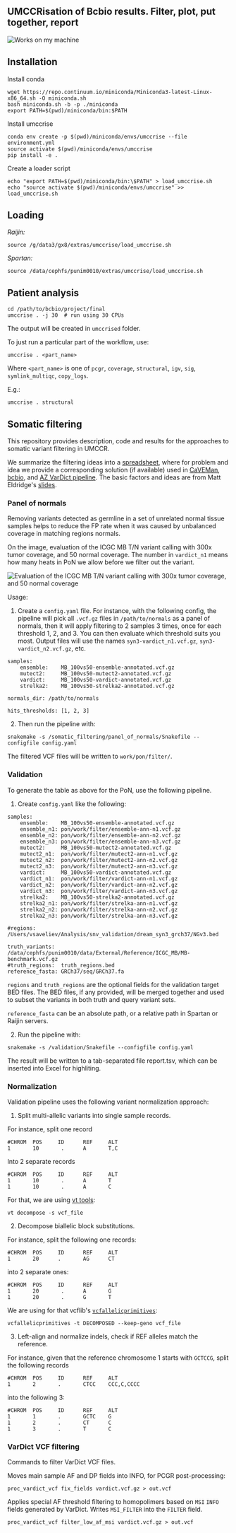 UMCCRisation of Bcbio results. Filter, plot, put together, report
-----------------------------------------------------------------

![Works on my machine](https://www.leadingagile.com/wp-content/uploads/2017/03/worksonmymachine.png)

## Installation
Install conda
```
wget https://repo.continuum.io/miniconda/Miniconda3-latest-Linux-x86_64.sh -O miniconda.sh
bash miniconda.sh -b -p ./miniconda
export PATH=$(pwd)/miniconda/bin:$PATH
```

Install umccrise
```
conda env create -p $(pwd)/miniconda/envs/umccrise --file environment.yml
source activate $(pwd)/miniconda/envs/umccrise
pip install -e .
```

Create a loader script
```
echo "export PATH=$(pwd)/miniconda/bin:\$PATH" > load_umccrise.sh
echo "source activate $(pwd)/miniconda/envs/umccrise" >> load_umccrise.sh
```

## Loading

*Raijin:*
```
source /g/data3/gx8/extras/umccrise/load_umccrise.sh
```

*Spartan:*
```
source /data/cephfs/punim0010/extras/umccrise/load_umccrise.sh
```

## Patient analysis
```
cd /path/to/bcbio/project/final
umccrise . -j 30  # run using 30 CPUs
```
The output will be created in `umccrised` folder.

To just run a particular part of the workflow, use:
```
umccrise . <part_name>
```
Where `<part_name>` is one of `pcgr`, `coverage`, `structural`, `igv`, `sig`, `symlink_multiqc`, `copy_logs`.

E.g.:
```
umccrise . structural
```


## Somatic filtering

This repository provides description, code and results for the approaches to somatic variant filtering in UMCCR.

We summarize the filtering ideas into a [spreadsheet](https://docs.google.com/spreadsheets/d/1Xbz4nW76mofKb9ym3C725W035qkA7JuUu8_FvYSCOT0/edit#gid=0), where for problem and idea we provide a corresponding solution (if available) used in [CaVEMan](https://github.com/cancerit/cgpCaVEManWrapper), [bcbio](http://bcb.io/2015/03/05/cancerval/), and [AZ VarDict pipeline](vardict/vardict_filtering.md). The basic factors and ideas are from Matt Eldridge's [slides](https://bioinformatics-core-shared-training.github.io/cruk-summer-school-2017/Day3/somatic_snv_filtering.html).

### Panel of normals

Removing variants detected as germline in a set of unrelated normal tissue samples helps to reduce the FP rate when it was caused by unbalanced coverage in matching regions normals.

On the image, evaluation of the ICGC MB T/N variant calling with 300x tumor coverage, and 50 normal coverage. The number in `vardict_n1` means how many heats in PoN we allow before we filter out the variant.

![Evaluation of the ICGC MB T/N variant calling with 300x tumor coverage, and 50 normal coverage](benchmark_50_300.png)

Usage:

1. Create a `config.yaml` file. For instance, with the following config, the pipeline will pick all `.vcf.gz` files in `/path/to/normals` as a panel of normals, then it will apply filtering to 2 samples 3 times, once for each threshold 1, 2, and 3. You can then evaluate which threshold suits you most. Output files will use the names `syn3-vardict_n1.vcf.gz`, `syn3-vardict_n2.vcf.gz`, etc.
```
samples:
    ensemble:    MB_100vs50-ensemble-annotated.vcf.gz
    mutect2:     MB_100vs50-mutect2-annotated.vcf.gz
    vardict:     MB_100vs50-vardict-annotated.vcf.gz
    strelka2:    MB_100vs50-strelka2-annotated.vcf.gz

normals_dir: /path/to/normals

hits_thresholds: [1, 2, 3]
```

2. Then run the pipeline with:
```
snakemake -s /somatic_filtering/panel_of_normals/Snakefile --configfile config.yaml
```
The filtered VCF files will be written to `work/pon/filter/`.

### Validation

To generate the table as above for the PoN, use the following pipeline. 

1. Create `config.yaml` like the following:
```
samples:
    ensemble:    MB_100vs50-ensemble-annotated.vcf.gz
    ensemble_n1: pon/work/filter/ensemble-ann-n1.vcf.gz
    ensemble_n2: pon/work/filter/ensemble-ann-n2.vcf.gz
    ensemble_n3: pon/work/filter/ensemble-ann-n3.vcf.gz
    mutect2:     MB_100vs50-mutect2-annotated.vcf.gz
    mutect2_n1:  pon/work/filter/mutect2-ann-n1.vcf.gz
    mutect2_n2:  pon/work/filter/mutect2-ann-n2.vcf.gz
    mutect2_n3:  pon/work/filter/mutect2-ann-n3.vcf.gz
    vardict:     MB_100vs50-vardict-annotated.vcf.gz
    vardict_n1:  pon/work/filter/vardict-ann-n1.vcf.gz
    vardict_n2:  pon/work/filter/vardict-ann-n2.vcf.gz
    vardict_n3:  pon/work/filter/vardict-ann-n3.vcf.gz
    strelka2:    MB_100vs50-strelka2-annotated.vcf.gz
    strelka2_n1: pon/work/filter/strelka-ann-n1.vcf.gz
    strelka2_n2: pon/work/filter/strelka-ann-n2.vcf.gz
    strelka2_n3: pon/work/filter/strelka-ann-n3.vcf.gz

#regions: /Users/vsaveliev/Analysis/snv_validation/dream_syn3_grch37/NGv3.bed

truth_variants:  /data/cephfs/punim0010/data/External/Reference/ICGC_MB/MB-benchmark.vcf.gz
#truth_regions:  truth_regions.bed
reference_fasta: GRCh37/seq/GRCh37.fa
```

`regions` and `truth_regions` are the optional fields for the validation target BED files. The BED files, if any provided, will be merged together and used to subset the variants in both truth and query variant sets.

`reference_fasta` can be an absolute path, or a relative path in Spartan or Raijin servers.

2. Run the pipeline with:
```
snakemake -s /validation/Snakefile --configfile config.yaml
```
The result will be written to a tab-separated file report.tsv, which can be inserted into Excel for highliting.

### Normalization

Validation pipeline uses the following variant normalization approach:

1. Split multi-allelic variants into single sample records.

For instance, split one record 
```
#CHROM  POS     ID      REF     ALT
1       10       .      A       T,C
```
Into 2 separate records
```
#CHROM  POS     ID      REF     ALT
1       10       .      A       T
1       10       .      A       C
```
For that, we are using [vt tools](https://github.com/atks/vt):
```
vt decompose -s vcf_file
```

2. Decompose biallelic block substitutions. 

For instance, split the following one records:

```
#CHROM  POS     ID      REF     ALT
1       20      .       AG      CT       
```
into 2 separate ones:
```
#CHROM  POS     ID      REF     ALT
1       20       .      A       G
1       20       .      G       T
```

We are using for that vcflib's [`vcfallelicprimitives`](https://github.com/vcflib/vcflib#vcfallelicprimitives):

```
vcfallelicprimitives -t DECOMPOSED --keep-geno vcf_file
```

3. Left-align and normalize indels, check if REF alleles match the reference.

For instance, given that the reference chromosome 1 starts with `GCTCCG`, split the following records
```
#CHROM  POS     ID      REF     ALT
1       2       .       CTCC    CCC,C,CCCC
```
into the following 3:
```
#CHROM  POS     ID      REF     ALT
1       1       .       GCTC    G
1       2       .       CT      C
1       3       .       T       C
```

### VarDict VCF filtering

Commands to filter VarDict VCF files.

Moves main sample AF and DP fields into INFO, for PCGR post-processing:
```
proc_vardict_vcf fix_fields vardict.vcf.gz > out.vcf
```

Applies special AF threshold filtering to homopolimers based on `MSI` `INFO` fields generated by VarDict. Writes `MSI_FILTER` into the `FILTER` field.
```
proc_vardict_vcf filter_low_af_msi vardict.vcf.gz > out.vcf
```








